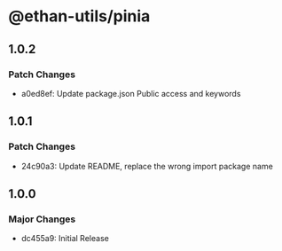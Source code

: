 # @ethan-utils/pinia

## 1.0.2

### Patch Changes

- a0ed8ef: Update package.json Public access and keywords

## 1.0.1

### Patch Changes

- 24c90a3: Update README, replace the wrong import package name

## 1.0.0

### Major Changes

- dc455a9: Initial Release
